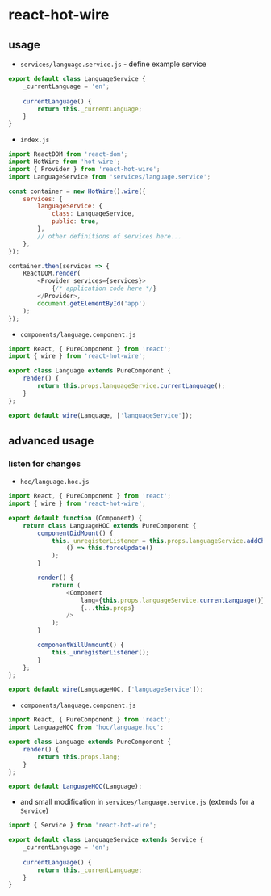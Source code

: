 # react-hot-wire

## usage

* `services/language.service.js` - define example service

```js
export default class LanguageService {
    _currentLanguage = 'en';
    
    currentLanguage() {
        return this._currentLanguage;
    }
}
```

* `index.js`

```js
import ReactDOM from 'react-dom';
import HotWire from 'hot-wire';
import { Provider } from 'react-hot-wire';
import LanguageService from 'services/language.service';

const container = new HotWire().wire({
    services: {
        languageService: {
            class: LanguageService,
            public: true,
        },
        // other definitions of services here...
    },
});

container.then(services => {
    ReactDOM.render(
        <Provider services={services}>
            {/* application code here */}
        </Provider>,
        document.getElementById('app')
    );
});
```

* `components/language.component.js`

```js
import React, { PureComponent } from 'react';
import { wire } from 'react-hot-wire';

export class Language extends PureComponent {
    render() {
        return this.props.languageService.currentLanguage();
    }
};

export default wire(Language, ['languageService']);
```

## advanced usage

### listen for changes

* `hoc/language.hoc.js`

```js
import React, { PureComponent } from 'react';
import { wire } from 'react-hot-wire';

export default function (Component) {
    return class LanguageHOC extends PureComponent {
        componentDidMount() {
            this._unregisterListener = this.props.languageService.addChangeListener(
                () => this.forceUpdate()
            );
        }

        render() {
            return (
                <Component
                    lang={this.props.languageService.currentLanguage()}
                    {...this.props}
                />
            );
        }

        componentWillUnmount() {
            this._unregisterListener();
        }
    };
};

export default wire(LanguageHOC, ['languageService']);
```

* `components/language.component.js`

```js
import React, { PureComponent } from 'react';
import LanguageHOC from 'hoc/language.hoc';

export class Language extends PureComponent {
    render() {
        return this.props.lang;
    }
};

export default LanguageHOC(Language);
```

* and small modification in `services/language.service.js` (extends for a `Service`)

```js
import { Service } from 'react-hot-wire';

export default class LanguageService extends Service {
    _currentLanguage = 'en';
    
    currentLanguage() {
        return this._currentLanguage;
    }
}
```
